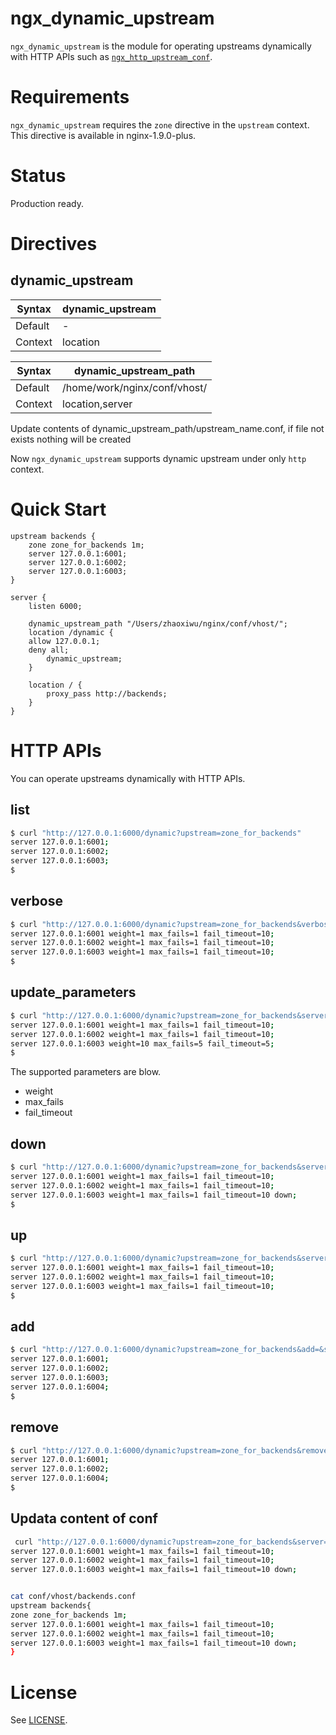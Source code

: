 # ngx_dynamic_upstream

`ngx_dynamic_upstream` is the module for operating upstreams dynamically with HTTP APIs
such as [`ngx_http_upstream_conf`](http://nginx.org/en/docs/http/ngx_http_upstream_conf_module.html).

# Requirements

`ngx_dynamic_upstream` requires the `zone` directive in the `upstream` context.
This directive is available in nginx-1.9.0-plus.

# Status

Production ready.

# Directives

## dynamic_upstream

|Syntax |dynamic_upstream|
|-------|----------------|
|Default|-|
|Context|location|


|Syntax |dynamic_upstream_path|
|-------|----------------|
|Default| /home/work/nginx/conf/vhost/|
|Context|location,server|

Update contents of dynamic_upstream_path/upstream_name.conf, if file not exists nothing will be created

Now `ngx_dynamic_upstream` supports dynamic upstream under only `http` context.

# Quick Start

```nginx
upstream backends {
    zone zone_for_backends 1m;
    server 127.0.0.1:6001;
    server 127.0.0.1:6002;
    server 127.0.0.1:6003;
}

server {
    listen 6000;

    dynamic_upstream_path "/Users/zhaoxiwu/nginx/conf/vhost/";
    location /dynamic {
	allow 127.0.0.1;
	deny all;
        dynamic_upstream;
    }

    location / {
	    proxy_pass http://backends;
    }
}
```

# HTTP APIs

You can operate upstreams dynamically with HTTP APIs.

## list

```bash
$ curl "http://127.0.0.1:6000/dynamic?upstream=zone_for_backends"
server 127.0.0.1:6001;
server 127.0.0.1:6002;
server 127.0.0.1:6003;
$
```

## verbose

```bash
$ curl "http://127.0.0.1:6000/dynamic?upstream=zone_for_backends&verbose="
server 127.0.0.1:6001 weight=1 max_fails=1 fail_timeout=10;
server 127.0.0.1:6002 weight=1 max_fails=1 fail_timeout=10;
server 127.0.0.1:6003 weight=1 max_fails=1 fail_timeout=10;
$
```

## update_parameters

```bash
$ curl "http://127.0.0.1:6000/dynamic?upstream=zone_for_backends&server=127.0.0.1:6003&weight=10&max_fails=5&fail_timeout=5"
server 127.0.0.1:6001 weight=1 max_fails=1 fail_timeout=10;
server 127.0.0.1:6002 weight=1 max_fails=1 fail_timeout=10;
server 127.0.0.1:6003 weight=10 max_fails=5 fail_timeout=5;
$
```

The supported parameters are blow.

 * weight
 * max_fails
 * fail_timeout

## down

```bash
$ curl "http://127.0.0.1:6000/dynamic?upstream=zone_for_backends&server=127.0.0.1:6003&down="
server 127.0.0.1:6001 weight=1 max_fails=1 fail_timeout=10;
server 127.0.0.1:6002 weight=1 max_fails=1 fail_timeout=10;
server 127.0.0.1:6003 weight=1 max_fails=1 fail_timeout=10 down;
$
```

## up

```bash
$ curl "http://127.0.0.1:6000/dynamic?upstream=zone_for_backends&server=127.0.0.1:6003&up="
server 127.0.0.1:6001 weight=1 max_fails=1 fail_timeout=10;
server 127.0.0.1:6002 weight=1 max_fails=1 fail_timeout=10;
server 127.0.0.1:6003 weight=1 max_fails=1 fail_timeout=10;
$
```

## add

```bash
$ curl "http://127.0.0.1:6000/dynamic?upstream=zone_for_backends&add=&server=127.0.0.1:6004"
server 127.0.0.1:6001;
server 127.0.0.1:6002;
server 127.0.0.1:6003;
server 127.0.0.1:6004;
$
```

## remove

```bash
$ curl "http://127.0.0.1:6000/dynamic?upstream=zone_for_backends&remove=&server=127.0.0.1:6003"
server 127.0.0.1:6001;
server 127.0.0.1:6002;
server 127.0.0.1:6004;
$
```

## Updata content of conf
```bash
 curl "http://127.0.0.1:6000/dynamic?upstream=zone_for_backends&server=127.0.0.1:6003&down="
server 127.0.0.1:6001 weight=1 max_fails=1 fail_timeout=10;
server 127.0.0.1:6002 weight=1 max_fails=1 fail_timeout=10;
server 127.0.0.1:6003 weight=1 max_fails=1 fail_timeout=10 down;


cat conf/vhost/backends.conf
upstream backends{
zone zone_for_backends 1m;
server 127.0.0.1:6001 weight=1 max_fails=1 fail_timeout=10;
server 127.0.0.1:6002 weight=1 max_fails=1 fail_timeout=10;
server 127.0.0.1:6003 weight=1 max_fails=1 fail_timeout=10 down;
}

```


# License

See [LICENSE](https://github.com/cubicdaiya/ngx_dynamic_upstream/blob/master/LICENSE).
